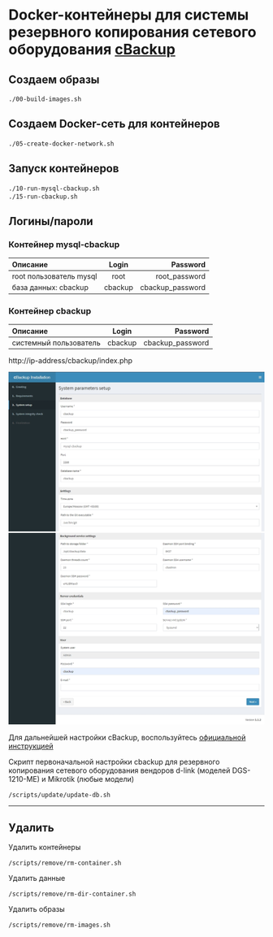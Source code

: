 # Docker-контейнеры для системы резервного копирования сетевого оборудования [cBackup](https://cbackup.me/ru/)

## Создаем образы

    ./00-build-images.sh

## Создаем Docker-сеть для контейнеров

    ./05-create-docker-network.sh

## Запуск контейнеров

    ./10-run-mysql-cbackup.sh
    ./15-run-cbackup.sh

## Логины/пароли

### Контейнер mysql-cbackup

| Описание                  | Login   |         Password |
|:------------------------- |:-------:| ----------------:|
| root пользователь mysql   | root    |  root_password   |
| база данных: cbackup      | cbackup | cbackup_password |

### Контейнер cbackup

| Описание               | Login      | Password           |
|:---------------------- |:----------:| ------------------:|
| системный пользователь | cbackup    |  cbackup_password  |

http://ip-address/cbackup/index.php

<img src='./pictures/System-param-setup1.jpg' width='900'>
<img src='./pictures/System-param-setup2.jpg' width='900'>

Для дальнейшей настройки cBackup, воспользуйтесь [официальной инструкцией](https://cbackup.readthedocs.io/en/latest/getting-started/initial-setup/)

Скрипт первоначальной настройки cbackup для резервного копирования сетевого оборудования вендоров d-link (моделей DGS-1210-ME) и Mikrotik (любые модели)

    /scripts/update/update-db.sh
___

## Удалить

Удалить контейнеры

    /scripts/remove/rm-container.sh

Удалить данные

    /scripts/remove/rm-dir-container.sh

Удалить образы

    /scripts/remove/rm-images.sh
